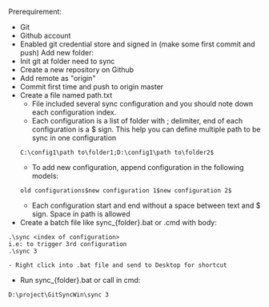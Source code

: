 Prerequirement:
- Git
- Github account
- Enabled git credential store and signed in (make some first commit and push)
Add new folder:
- Init git at folder need to sync
- Create a new repository on Github
- Add remote as "origin"
- Commit first time and push to origin master
- Create a file named path.txt
    - File included several sync configuration and you should note down each configuration index.
    - Each configuration is a list of folder with ; delimiter, end of each configuration is a $ sign. This help you can define multiple path to be sync in one configuration
    ```text
    C:\config1\path to\folder1;D:\config1\path to\folder2$
    ```
    - To add new configuration, append configuration in the following models:
    ```
    old configurations$new configuration 1$new configuration 2$
    ```
    - Each configuration start and end without a space between text and $ sign. Space in path is allowed
- Create a batch file like sync_{folder}.bat or .cmd with body:
```batch
.\sync <index of configuration>
i.e: to trigger 3rd configuration
.\sync 3
```
    - Right click into .bat file and send to Desktop for shortcut
- Run sync_{folder}.bat or call in cmd:
```batch
D:\project\GitSyncWin\sync 3
```